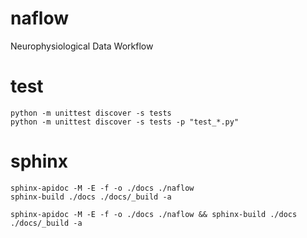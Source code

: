 # naflow
Neurophysiological Data Workflow

# test
```
python -m unittest discover -s tests
python -m unittest discover -s tests -p "test_*.py"
```

# sphinx
```
sphinx-apidoc -M -E -f -o ./docs ./naflow
sphinx-build ./docs ./docs/_build -a

sphinx-apidoc -M -E -f -o ./docs ./naflow && sphinx-build ./docs ./docs/_build -a
```